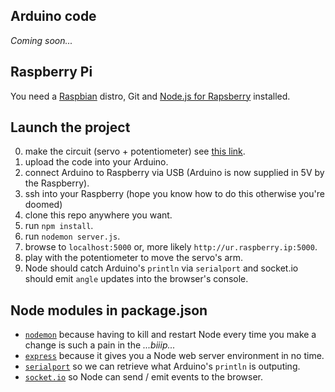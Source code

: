 ## Arduino code
*Coming soon...*


## Raspberry Pi
You need a [Raspbian](http://www.raspberrypi.org/downloads) distro, Git and [Node.js for Rapsberry](http://joshondesign.com/2013/10/23/noderpi) installed.


## Launch the project
0. make the circuit (servo + potentiometer) see [this link](http://arduino.cc/en/Tutorial/Knob).
0. upload the code into your Arduino.
1. connect Arduino to Raspberry via USB (Arduino is now supplied in 5V by the Raspberry).
1. ssh into your Raspberry (hope you know how to do this otherwise you're doomed)
0. clone this repo anywhere you want.
2. run `npm install`.
3. run `nodemon server.js`.
4. browse to `localhost:5000` or, more likely `http://ur.raspberry.ip:5000`.
5. play with the potentiometer to move the servo's arm.
6. Node should catch Arduino's `println` via `serialport` and socket.io should emit `angle` updates into the browser's console.


## Node modules in package.json

* [`nodemon`](https://npmjs.org/package/nodemon) because having to kill and restart Node every time you make a change is such a pain in the *...biiip...*
* [`express`](http://expressjs.com) because it gives you a Node web server environment in no time.
* [`serialport`](https://npmjs.org/package/serialport) so we can retrieve what Arduino's `println` is outputing.
* [`socket.io`](http://socket.io/) so Node can send / emit events to the browser.